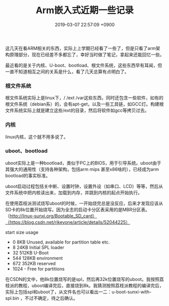 ﻿---
layout: post
title: Arm嵌入式近期一些记录
date: 2019-03-07 22:57:09 +0900
categories: 日记 技术 硬件 arm
---

这几天在看ARM相关的东西，实际上上学期已经看了一些了，但是只看了arm架构原理部分，现在已经差不多都忘了，幸好当时做了笔记，拿起来还能回忆一些。

最近看的是关于内核、U-boot、bootload、根文件系统，这些东西早有耳闻，但一直不知道相互之间的关系是什么，看了几天总算有点明白了。

### 根文件系统
根文件系统实际上是linux下，/ /ext /var这些东西，同时还包含一些软件，如有的根文件系统（debian系）的，会有apt-get，以及一些工具链，如GCC灯。构建根文件系统实际上就是建立这些/ext的目录，然后将软件如gcc等拷贝过去。

### 内核
linux内核，这个就不用多说了。

### uboot、bootload
uboot实际上是一种bootload，类似于PC上的BIOS，用于引导系统。uboot由于其强大的通用性（支持各种架构，包括arm mips 甚至x86啥的），已经成为arm bootload的事实标准。

uboot启动过程包括关中断、设置时钟，设置外设（如串口、LCD）等等，然后从文件系统中把内核读出来，加载到内存，并跳到内核的起点开始执行。

在使用荔枝派测试烧写uboot的时候，一开始烧完总是没反应，后来才发现应该从SD卡的8k位置开始烧写。因为全志的启动卡分区表采用的是MBR分区表。（http://linux-sunxi.org/Bootable_SD_card）（https://blog.csdn.net/rikeyone/article/details/52044225）

start size usage

- 0 8KB Unused, available for partition table etc. 
- 8 24KB Initial SPL loader 
- 32 512KB U-Boot 
- 544 128KB environment 
- 672 352KB reserved 
- 1024 - Free for partitions

在CSDN的文中，他8k位置烧写的是spl，然后再32k位置烧写的uboot。我按照荔枝派的教程，uboot编译完后，直接烧到8k。我猜测按照荔枝派教程的编译完后，实际上包括spl和uboot了，从文件名也可以看出一二：u-boot-sunxi-with-spl.bin ，不过不确定，待之后确认。









